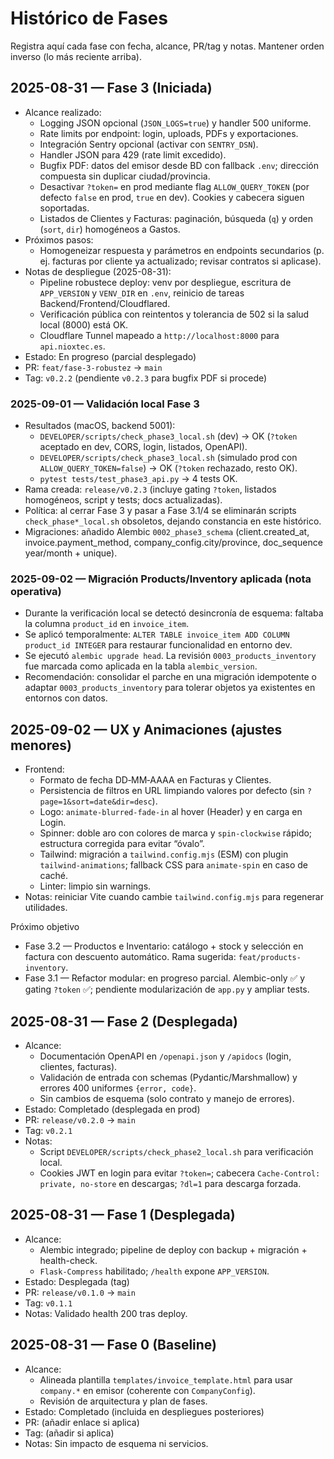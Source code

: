 # Histórico de Fases

Registra aquí cada fase con fecha, alcance, PR/tag y notas. Mantener orden inverso (lo más reciente arriba).

## 2025-08-31 — Fase 3 (Iniciada)
- Alcance realizado:
  - Logging JSON opcional (`JSON_LOGS=true`) y handler 500 uniforme.
  - Rate limits por endpoint: login, uploads, PDFs y exportaciones.
  - Integración Sentry opcional (activar con `SENTRY_DSN`).
  - Handler JSON para 429 (rate limit excedido).
  - Bugfix PDF: datos del emisor desde BD con fallback `.env`; dirección compuesta sin duplicar ciudad/provincia.
  - Desactivar `?token=` en prod mediante flag `ALLOW_QUERY_TOKEN` (por defecto `false` en prod, `true` en dev). Cookies y cabecera siguen soportadas.
  - Listados de Clientes y Facturas: paginación, búsqueda (`q`) y orden (`sort`, `dir`) homogéneos a Gastos.
- Próximos pasos:
  - Homogeneizar respuesta y parámetros en endpoints secundarios (p. ej. facturas por cliente ya actualizado; revisar contratos si aplicase).
- Notas de despliegue (2025-08-31):
  - Pipeline robustece deploy: venv por despliegue, escritura de `APP_VERSION` y `VENV_DIR` en `.env`, reinicio de tareas Backend/Frontend/Cloudflared.
  - Verificación pública con reintentos y tolerancia de 502 si la salud local (8000) está OK.
  - Cloudflare Tunnel mapeado a `http://localhost:8000` para `api.nioxtec.es`.
- Estado: En progreso (parcial desplegado)
- PR: `feat/fase-3-robustez` → `main`
- Tag: `v0.2.2` (pendiente `v0.2.3` para bugfix PDF si procede)

### 2025-09-01 — Validación local Fase 3
- Resultados (macOS, backend 5001):
  - `DEVELOPER/scripts/check_phase3_local.sh` (dev) → OK (`?token` aceptado en dev, CORS, login, listados, OpenAPI).
  - `DEVELOPER/scripts/check_phase3_local.sh` (simulado prod con `ALLOW_QUERY_TOKEN=false`) → OK (`?token` rechazado, resto OK).
  - `pytest tests/test_phase3_api.py` → 4 tests OK.
- Rama creada: `release/v0.2.3` (incluye gating `?token`, listados homogéneos, script y tests; docs actualizadas).
- Política: al cerrar Fase 3 y pasar a Fase 3.1/4 se eliminarán scripts `check_phase*_local.sh` obsoletos, dejando constancia en este histórico.
 - Migraciones: añadido Alembic `0002_phase3_schema` (client.created_at, invoice.payment_method, company_config.city/province, doc_sequence year/month + unique).

### 2025-09-02 — Migración Products/Inventory aplicada (nota operativa)
- Durante la verificación local se detectó desincronía de esquema: faltaba la columna `product_id` en `invoice_item`.
- Se aplicó temporalmente: `ALTER TABLE invoice_item ADD COLUMN product_id INTEGER` para restaurar funcionalidad en entorno dev.
- Se ejecutó `alembic upgrade head`. La revisión `0003_products_inventory` fue marcada como aplicada en la tabla `alembic_version`.
- Recomendación: consolidar el parche en una migración idempotente o adaptar `0003_products_inventory` para tolerar objetos ya existentes en entornos con datos.

## 2025-09-02 — UX y Animaciones (ajustes menores)
- Frontend:
  - Formato de fecha DD‑MM‑AAAA en Facturas y Clientes.
  - Persistencia de filtros en URL limpiando valores por defecto (sin `?page=1&sort=date&dir=desc`).
  - Logo: `animate-blurred-fade-in` al hover (Header) y en carga en Login.
  - Spinner: doble aro con colores de marca y `spin-clockwise` rápido; estructura corregida para evitar “óvalo”.
  - Tailwind: migración a `tailwind.config.mjs` (ESM) con plugin `tailwind-animations`; fallback CSS para `animate-spin` en caso de caché.
  - Linter: limpio sin warnings.
- Notas: reiniciar Vite cuando cambie `tailwind.config.mjs` para regenerar utilidades.

Próximo objetivo
- Fase 3.2 — Productos e Inventario: catálogo + stock y selección en factura con descuento automático. Rama sugerida: `feat/products-inventory`.
 - Fase 3.1 — Refactor modular: en progreso parcial. Alembic-only ✅ y gating `?token` ✅; pendiente modularización de `app.py` y ampliar tests.

## 2025-08-31 — Fase 2 (Desplegada)
- Alcance:
  - Documentación OpenAPI en `/openapi.json` y `/apidocs` (login, clientes, facturas).
  - Validación de entrada con schemas (Pydantic/Marshmallow) y errores 400 uniformes `{error, code}`.
  - Sin cambios de esquema (solo contrato y manejo de errores).
- Estado: Completado (desplegada en prod)
- PR: `release/v0.2.0` → `main`
- Tag: `v0.2.1`
- Notas:
  - Script `DEVELOPER/scripts/check_phase2_local.sh` para verificación local.
  - Cookies JWT en login para evitar `?token=`; cabecera `Cache-Control: private, no-store` en descargas; `?dl=1` para descarga forzada.

## 2025-08-31 — Fase 1 (Desplegada)
- Alcance:
  - Alembic integrado; pipeline de deploy con backup + migración + health-check.
  - `Flask-Compress` habilitado; `/health` expone `APP_VERSION`.
- Estado: Desplegada (tag)
- PR: `release/v0.1.0` → `main`
- Tag: `v0.1.1`
- Notas: Validado health 200 tras deploy.

## 2025-08-31 — Fase 0 (Baseline)
- Alcance:
  - Alineada plantilla `templates/invoice_template.html` para usar `company.*` en emisor (coherente con `CompanyConfig`).
  - Revisión de arquitectura y plan de fases.
- Estado: Completado (incluida en despliegues posteriores)
- PR: (añadir enlace si aplica)
- Tag: (añadir si aplica)
- Notas: Sin impacto de esquema ni servicios.
